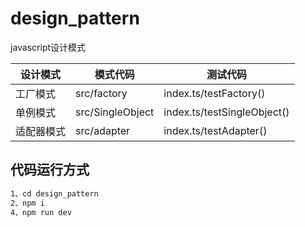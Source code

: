 # design_pattern

javascript设计模式

| 设计模式 | 模式代码 | 测试代码 |
| - | -| - |
| 工厂模式 | src/factory | index.ts/testFactory() |
| 单例模式 | src/SingleObject | index.ts/testSingleObject() |
| 适配器模式 | src/adapter | index.ts/testAdapter() |

## 代码运行方式

```bash
1、cd design_pattern
2、npm i
4、npm run dev

```
